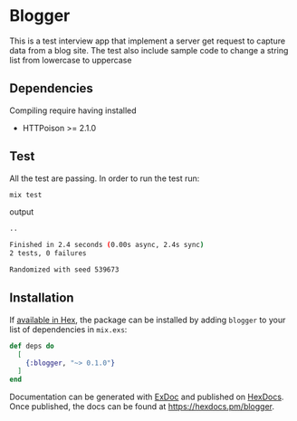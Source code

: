 # Blogger
This is a test interview app that implement a server get request to capture data from a blog site. The test also include sample code to change a string list from lowercase to uppercase 

## Dependencies
Compiling require having installed 
  * HTTPoison >= 2.1.0

## Test 
All the test are passing.
In order to run the test run:

```bash 
mix test
```

output 

```bash
..

Finished in 2.4 seconds (0.00s async, 2.4s sync)
2 tests, 0 failures

Randomized with seed 539673
```

## Installation

If [available in Hex](https://hex.pm/docs/publish), the package can be installed
by adding `blogger` to your list of dependencies in `mix.exs`:

```elixir
def deps do
  [
    {:blogger, "~> 0.1.0"}
  ]
end
```

Documentation can be generated with [ExDoc](https://github.com/elixir-lang/ex_doc)
and published on [HexDocs](https://hexdocs.pm). Once published, the docs can
be found at <https://hexdocs.pm/blogger>.

